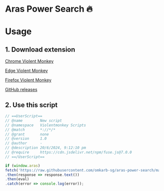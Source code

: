 # Aras Power Search 🔥

# Usage

## 1. Download extension
[Chrome Violent Monkey](https://chromewebstore.google.com/detail/jinjaccalgkegednnccohejagnlnfdag)

[Edge Violent Monkey](https://microsoftedge.microsoft.com/addons/detail/violentmonkey/eeagobfjdenkkddmbclomhiblgggliao)

[Firefox Violent Monkey](https://addons.mozilla.org/en-US/firefox/addon/violentmonkey/)

[GitHub releases](https://github.com/violentmonkey/violentmonkey/releases)


## 2. Use this script
```js
// ==UserScript==
// @name        New script
// @namespace   Violentmonkey Scripts
// @match       *://*/*
// @grant       none
// @version     1.0
// @author      -
// @description 20/6/2024, 9:12:10 pm
// @require     https://cdn.jsdelivr.net/npm/fuse.js@7.0.0
// ==/UserScript==

if (window.aras)
fetch('https://raw.githubusercontent.com/omkarb-sg/aras-power-search/main/output/compiled.js')
.then(response => response.text())
.then(eval)
.catch(error => console.log(error));
```